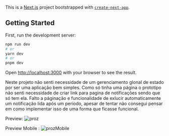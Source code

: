 This is a [Next.js](https://nextjs.org/) project bootstrapped with [`create-next-app`](https://github.com/vercel/next.js/tree/canary/packages/create-next-app).

## Getting Started

First, run the development server:

```bash
npm run dev
# or
yarn dev
# or
pnpm dev
```

Open [http://localhost:3000](http://localhost:3000) with your browser to see the result.

Neste projeto não senti necessidade de um gerenciamento glonal de estado por ser uma aplicação bem simples.
Como só tinha uma página o prototipo não senti necessidade de criar link para pagina de notificações sendo que só tem ela.
Falto a páginação e funcionalidade de exlucir automaticamente um notificação lida após um periodo, apesar de tentar não consegui pensar em como implementar isso de uma forma que ficasse funcional.

Preview: 
![proz](https://github.com/Luizfelippepucca/Proz/assets/52139246/9bb7b7d2-1522-4603-8674-c2a3160e64c8)

Preview Mobile :
![prozMobile](https://github.com/Luizfelippepucca/Proz/assets/52139246/13330879-e90f-4823-8d9f-5569b647c0c7)
